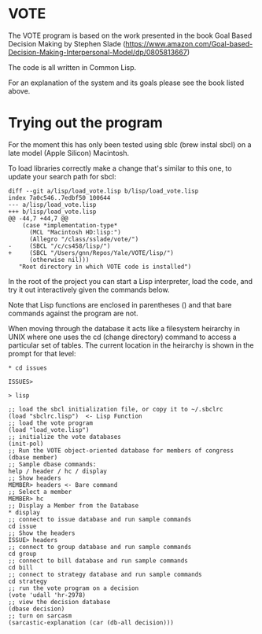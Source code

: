 # VOTE

The VOTE program is based on the work presented in the book Goal Based
Decision Making by Stephen Slade
(https://www.amazon.com/Goal-based-Decision-Making-Interpersonal-Model/dp/0805813667)

The code is all written in Common Lisp.

For an explanation of the system and its goals please see the book
listed above.

# Trying out the program

For the moment this has only been tested using sblc (brew instal sbcl)
on a late model (Apple Silicon) Macintosh.

To load libraries correctly make a change that's similar to this one,
to update your search path for sbcl:

```
diff --git a/lisp/load_vote.lisp b/lisp/load_vote.lisp
index 7a0c546..7edbf50 100644
--- a/lisp/load_vote.lisp
+++ b/lisp/load_vote.lisp
@@ -44,7 +44,7 @@
    (case *implementation-type*
      (MCL "Macintosh HD:lisp:")
      (Allegro "/class/sslade/vote/")
-     (SBCL "/c/cs458/lisp/")
+     (SBCL "/Users/gnn/Repos/Yale/VOTE/lisp/")
      (otherwise nil)))
   "Root directory in which VOTE code is installed")
```

In the root of the project you can start a Lisp interpreter, load the
code, and try it out interactively given the commands below.

Note that Lisp functions are enclosed in parentheses () and that bare
commands against the program are not.

When moving through the database it acts like a filesystem heirarchy
in UNIX where one uses the cd (change directory) command to access a
particular set of tables.  The current location in the heirarchy is
shown in the prompt for that level:

```
* cd issues

ISSUES> 
```

```
> lisp

;; load the sbcl initialization file, or copy it to ~/.sbclrc
(load "sbclrc.lisp")  <- Lisp Function
;; load the vote program
(load "load_vote.lisp")
;; initialize the vote databases
(init-pol)
;; Run the VOTE object-oriented database for members of congress
(dbase member)
;; Sample dbase commands:
help / header / hc / display
;; Show headers
MEMBER> headers <- Bare command
;; Select a member
MEMBER> hc
;; Display a Member from the Database
* display
;; connect to issue database and run sample commands
cd issue
;; Show the headers
ISSUE> headers
;; connect to group database and run sample commands
cd group
;; connect to bill database and run sample commands
cd bill
;; connect to strategy database and run sample commands
cd strategy
;; run the vote program on a decision
(vote 'udall 'hr-2978)
;; view the decision database
(dbase decision)
;; turn on sarcasm
(sarcastic-explanation (car (db-all decision)))
```
